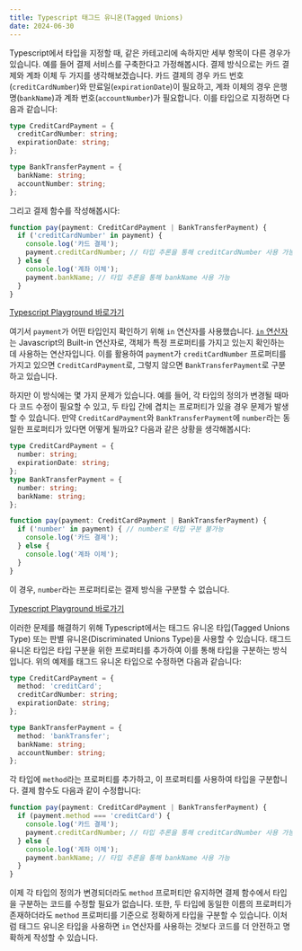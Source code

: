```yaml
---
title: Typescript 태그드 유니온(Tagged Unions)
date: 2024-06-30
---
```


Typescript에서 타입을 지정할 때, 같은 카테고리에 속하지만 세부 항목이 다른 경우가 있습니다. 예를 들어 결제 서비스를 구축한다고 가정해봅시다. 결제 방식으로는 카드 결제와 계좌 이체 두 가지를 생각해보겠습니다. 카드 결제의 경우 카드 번호(`creditCardNumber`)와 만료일(`expirationDate`)이 필요하고, 계좌 이체의 경우 은행명(`bankName`)과 계좌 번호(`accountNumber`)가 필요합니다. 이를 타입으로 지정하면 다음과 같습니다:

```ts
type CreditCardPayment = {
  creditCardNumber: string;
  expirationDate: string;
};

type BankTransferPayment = {
  bankName: string;
  accountNumber: string;
};
```

그리고 결제 함수를 작성해봅시다:

```ts
function pay(payment: CreditCardPayment | BankTransferPayment) {
  if ('creditCardNumber' in payment) {
    console.log('카드 결제');
    payment.creditCardNumber; // 타입 추론을 통해 creditCardNumber 사용 가능
  } else {
    console.log('계좌 이체');
    payment.bankName; // 타입 추론을 통해 bankName 사용 가능
  }
}
```

[Typescript Playground 바로가기](https://www.typescriptlang.org/play/?#code/C4TwDgpgBAwgThAJgS2DAhnRAFdIC2EAdsFALxQDeAUFFAMYIpqaIByArvgEYRwBcUAM7A4yIgHMA3LSgQAHmGRx0wZAHsiAEVURBIsZJkBfGdVCQoAIXREA1gBUVRIQDM+uAsVIUadbrZ2bOiE+qLi0rLo9PTqHCScPHxhhpGm1NSu8fRqmlBgeAAUBV4kgvBIqBhYnoQkUAA+1oFOtm4eeHXAAJRUssiuUIUA5IyVLFiJvHDDUOL5nd69fnQMmkLqADYQAHSb6hIjgC5zgDstUIANNYA4E8PdMqsLpcA7Y8zV7FzTUlAA9N9QgAMLgFDxqCAFNnAAYdgBFxqCAVsXAC6rDCYVVYUz4UEANQOASrGoIAAGsApU2yYxyTZCaArOixFxbXb7Q7DQAjNYAYiaggBdxwAtMzc7qsSl0dgF7MFCF9fgDgeCoXCoHygiFoJicfi6MZqMYgA)

여기서 `payment`가 어떤 타입인지 확인하기 위해 `in` 연산자를 사용했습니다.
[`in` 연산자](https://developer.mozilla.org/ko/docs/Web/JavaScript/Reference/Operators/in)는 Javascript의 Built-in 연산자로, 객체가 특정 프로퍼티를 가지고 있는지 확인하는 데 사용하는 연산자입니다. 이를 활용하여 `payment`가 `creditCardNumber` 프로퍼티를 가지고 있으면 `CreditCardPayment`로, 그렇지 않으면 `BankTransferPayment`로 구분하고 있습니다.

하지만 이 방식에는 몇 가지 문제가 있습니다. 예를 들어, 각 타입의 정의가 변경될 때마다 코드 수정이 필요할 수 있고, 두 타입 간에 겹치는 프로퍼티가 있을 경우 문제가 발생할 수 있습니다.
만약 `CreditCardPayment`와 `BankTransferPayment`에 `number`라는 동일한 프로퍼티가 있다면 어떻게 될까요? 다음과 같은 상황을 생각해봅시다:

```ts
type CreditCardPayment = {
  number: string;
  expirationDate: string;
};
type BankTransferPayment = {
  number: string;
  bankName: string;
};

function pay(payment: CreditCardPayment | BankTransferPayment) {
  if ('number' in payment) { // number로 타입 구분 불가능
    console.log('카드 결제');
  } else {
    console.log('계좌 이체');
  }
}
```
이 경우, `number`라는 프로퍼티로는 결제 방식을 구분할 수 없습니다.

[Typescript Playground 바로가기](https://www.typescriptlang.org/play/?#code/C4TwDgpgBAwgThAJgS2DAhnRAFdIC2EAdsFALxQDeAUFFEQK74BGEcAXFAM7BzJEBzANy0oEAB5hkcdMGQB7IgBFZETjz6CRAXxGhIUAELoiAawAqMolwBmbXAWKkKNOoxZt1vfsNHMTpgBy6IRemr661NQ2DEQAxnKKUGB4ABQpjiSc8EioGFgOhCRQAD5GAZYmtvZ4RcAAlFSiyDZQqQDk7qxw7VD8ybVOjZRQAPSj9EzdgDodUIADC4Ch41CANrWAIb1QgBG9gAA1gKVNonRxilzyADYQAHQn8gIdgC5zgDstUIANNYA4E+31InTaYidc0K50KCHaynC5XG7tQAjNYAYiaggBdxwAtM+9PlBtNRtEA)

이러한 문제를 해결하기 위해 Typescript에서는 태그드 유니온 타입(Tagged Unions Type) 또는 판별 유니온(Discriminated Unions Type)을 사용할 수 있습니다.
태그드 유니온 타입은 타입 구분을 위한 프로퍼티를 추가하여 이를 통해 타입을 구분하는 방식입니다. 위의 예제를 태그드 유니온 타입으로 수정하면 다음과 같습니다:

```ts
type CreditCardPayment = {
  method: 'creditCard';
  creditCardNumber: string;
  expirationDate: string;
};

type BankTransferPayment = {
  method: 'bankTransfer';
  bankName: string;
  accountNumber: string;
};
```

각 타입에 `method`라는 프로퍼티를 추가하고, 이 프로퍼티를 사용하여 타입을 구분합니다. 결제 함수도 다음과 같이 수정합니다:

```ts
function pay(payment: CreditCardPayment | BankTransferPayment) {
  if (payment.method === 'creditCard') {
    console.log('카드 결제');
    payment.creditCardNumber; // 타입 추론을 통해 creditCardNumber 사용 가능
  } else {
    console.log('계좌 이체');
    payment.bankName; // 타입 추론을 통해 bankName 사용 가능
  }
}
```

이제 각 타입의 정의가 변경되더라도 `method` 프로퍼티만 유지하면 결제 함수에서 타입을 구분하는 코드를 수정할 필요가 없습니다.
또한, 두 타입에 동일한 이름의 프로퍼티가 존재하더라도 `method` 프로퍼티를 기준으로 정확하게 타입을 구분할 수 있습니다.
이처럼 태그드 유니온 타입을 사용하면  `in` 연산자를 사용하는 것보다 코드를 더 안전하고 명확하게 작성할 수 있습니다.
